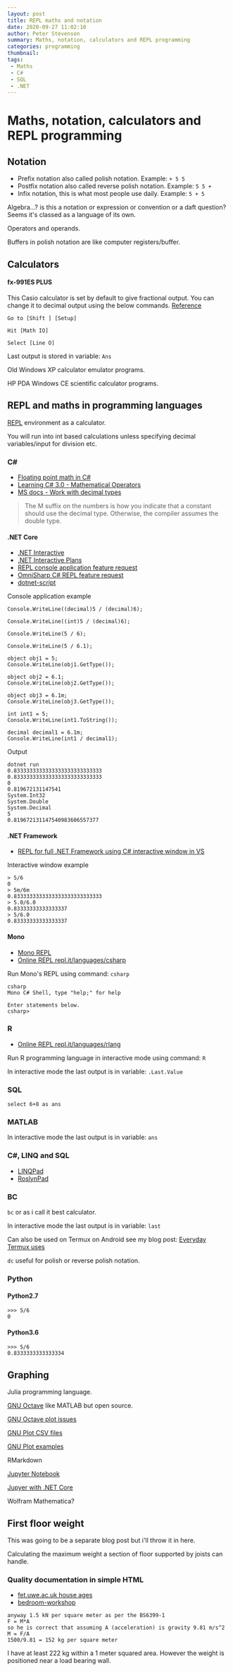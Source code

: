 ```yaml
---
layout: post
title: REPL maths and notation
date: 2020-09-27 11:02:10
author: Peter Stevenson
summary: Maths, notation, calculators and REPL programming
categories: programming
thumbnail:
tags:
 - Maths
 - C#
 - SQL
 - .NET
---
```


# Maths, notation, calculators and REPL programming

## Notation

* Prefix notation also called polish notation. Example: `+ 5 5`
* Postfix notation also called reverse polish notation. Example: `5 5 +`
* Infix notation, this is what most people use daily. Example: `5 + 5`

Algebra...? is this a notation or expression or convention or a daft question? Seems it's classed as a language of its own.

Operators and operands.

Buffers in polish notation are like computer registers/buffer.

## Calculators

#### fx-991ES PLUS

This Casio calculator is set by default to give fractional output. You can change it to decimal output using the below commands. [Reference](https://www.quora.com/My-calculator-is-giving-me-answers-in-fractions-when-using-decimals-and-division-How-do-I-change-it-back-to-giving-me-answers-in-whole-numbers-and-decimals)

```
Go to [Shift ] [Setup]

Hit [Math IO]

Select [Line O]
```

Last output is stored in variable: `Ans`

Old Windows XP calculator emulator programs. 

HP PDA Windows CE scientific calculator programs. 

## REPL and maths in programming languages

[REPL](https://en.wikipedia.org/wiki/Read%E2%80%93eval%E2%80%93print_loop) environment as a calculator.

You will run into int based calculations unless specifying decimal variables/input for division etc.

### C#

* [Floating point math in C#](https://0.30000000000000004.com/#csharp)
* [Learning C# 3.0 - Mathematical Operators](https://www.oreilly.com/library/view/learning-c-30/9780596155018/ch04s03.html)
* [MS docs - Work with decimal types](https://docs.microsoft.com/en-us/dotnet/csharp/tutorials/intro-to-csharp/numbers-in-csharp-local#work-with-decimal-types)

> The M suffix on the numbers is how you indicate that a constant should use the decimal type. Otherwise, the compiler assumes the double type.

#### .NET Core

* [.NET Interactive](https://github.com/dotnet/interactive)
* [.NET Interactive Plans](https://github.com/dotnet/interactive/issues/392)
* [REPL console application feature request](https://github.com/dotnet/interactive/issues/335)
* [OmniSharp C# REPL feature request](https://github.com/OmniSharp/omnisharp-vscode/issues/1239)
* [dotnet-script](https://github.com/filipw/dotnet-script)

Console application example

```
Console.WriteLine((decimal)5 / (decimal)6);

Console.WriteLine((int)5 / (decimal)6);

Console.WriteLine(5 / 6);

Console.WriteLine(5 / 6.1);

object obj1 = 5;
Console.WriteLine(obj1.GetType());

object obj2 = 6.1;
Console.WriteLine(obj2.GetType());

object obj3 = 6.1m;
Console.WriteLine(obj3.GetType());

int int1 = 5;
Console.WriteLine(int1.ToString());

decimal decimal1 = 6.1m;
Console.WriteLine(int1 / decimal1);
```

Output

```
dotnet run
0.8333333333333333333333333333
0.8333333333333333333333333333
0
0.819672131147541
System.Int32
System.Double
System.Decimal
5
0.819672131147540983606557377
```

#### .NET Framework

* [REPL for full .NET Framework using C# interactive window in VS](https://odetocode.com/blogs/scott/archive/2020/01/21/the-c-interactive-window.aspx)

Interactive window example

```
> 5/6
0
> 5m/6m
0.8333333333333333333333333333
> 5.0/6.0
0.83333333333333337
> 5/6.0
0.83333333333333337
```

#### Mono

* [Mono REPL](https://www.mono-project.com/docs/tools+libraries/tools/repl/)
* [Online REPL repl.it/languages/csharp](https://repl.it/languages/csharp)

Run Mono's REPL using command: `csharp`

```
csharp
Mono C# Shell, type "help;" for help

Enter statements below.
csharp> 
```

### R

* [Online REPL repl.it/languages/rlang](https://repl.it/languages/rlang)

Run R programming language in interactive mode using command: `R`

In interactive mode the last output is in variable: `.Last.Value`

### SQL

```
select 6+8 as ans
```

### MATLAB 

In interactive mode the last output is in variable: `ans`

### C#, LINQ and SQL

* [LINQPad](https://www.linqpad.net/CodeSnippetIDE.aspx)
* [RoslynPad](https://github.com/aelij/RoslynPad)

### BC

`bc` or as i call it best calculator.

In interactive mode the last output is in variable: `last`

Can also be used on Termux on Android see my blog post: [Everyday Termux uses](https://2e0pgs.github.io/blog/android/2019/10/11/everyday-termux-uses/)

`dc` useful for polish or reverse polish notation.

### Python

#### Python2.7

```
>>> 5/6
0
```

#### Python3.6

```
>>> 5/6
0.8333333333333334
```

## Graphing

Julia programming language.

[GNU Octave](https://www.gnu.org/software/octave/) like MATLAB but open source.

[GNU Octave plot issues](https://stackoverflow.com/a/25733323)

[GNU Plot CSV files](https://raymii.org/s/tutorials/GNUplot_tips_for_nice_looking_charts_from_a_CSV_file.html)

[GNU Plot examples](http://www.malinc.se/math/octave/threeden.php)

RMarkdown

[Jupyter Notebook](https://jupyter.org/)

[Jupyer with .NET Core](https://github.com/dotnet/interactive#notebooks-with-net-core)

Wolfram Mathematica?

## First floor weight

This was going to be a separate blog post but i'll throw it in here. 

Calculating the maximum weight a section of floor supported by joists can handle.

### Quality documentation in simple HTML

* [fet.uwe.ac.uk house ages](https://fet.uwe.ac.uk/conweb/house_ages/elements/section4.htm)
* [bedroom-workshop](http://bedroom-workshop.com/workshop-floorloading/0workshop-floorloading.html#anchortop)

```
anyway 1.5 kN per square meter as per the BS6399-1
F = M*A
so he is correct that assuming A (acceleration) is gravity 9.81 m/s^2
M = F/A
1500/9.81 = 152 kg per square meter
```

I have at least 222 kg within a 1 meter squared area. However the weight is positioned near a load bearing wall.
